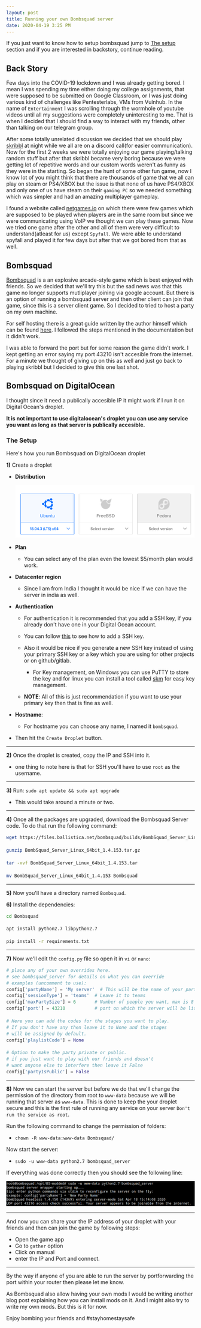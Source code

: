 ```yaml
---
layout: post
title: Running your own Bombsquad server
date: 2020-04-19 3:25 PM
---
```


If you just want to know how to setup bombsquad jump to [The setup](#the-setup) section and if you are interested in backstory, continue reading.

## Back Story

Few days into the COVID-19 lockdown and I was already getting bored. I mean I was spending my time either doing my college assignments, that were supposed to be submitted on Google Classroom, or I was just doing various kind of challenges like Pentesterlabs, VMs from Vulnhub. In the name of `Entertainment` I was scrolling through the wormhole of youtube videos until all my suggestions were completely uninteresting to me. That is when I decided that I should find a way to interact with my friends, other than talking on our telegram group. 

After some totally unrelated discussion we decided that we should play [skribbl](skribbl.io/) at night while we all are on a discord call(for easier communication). Now for the first 2 weeks we were totally enjoying our game playing/talking random stuff but after that skribbl became very boring because we were getting lot of repetitive words and our custom words weren't as funny as they were in the starting. So began the hunt of some other fun game, now I know lot of you might think that there are thousands of game that we all can play on steam or PS4/XBOX but the issue is that none of us have PS4/XBOX and only one of us have steam on their `gaming PC` so we needed something which was simpler and had an amazing multiplayer gameplay. 

I found a website called [netgames.io](https://netgames.io/games/) on which there were few games which are supposed to be played when players are in the same room but since we were communicating using VoIP we thought we can play these games. Now we tried one game after the other and all of them were very difficult to understand(atleast for us) except `Spyfall`. We were able to understand spyfall and played it for few days but after that we got bored from that as well. 

## Bombsquad

[Bombsquad](http://bombsquadgame.com/) is a an explosive arcade-style game which is best enjoyed with friends. So we decided that we'll try this but the sad news was that this game no longer supports mutliplayer joining via google account. But there is an option of running a bombsquad server and then other client can join that game, since this is a server client game. So I decided to tried to host a party on my own machine.

For self hosting there is a great guide written by the author himself which can be found [here](https://www.froemling.net/docs/hosting-bombsquad-games). I followed the steps mentioned in the documentation but it didn't work.

I was able to forward the port but for some reason the game didn't work. I kept getting an error saying my port 43210 isn't accesible from the internet. For a minute we thought of giving up on this as well and just go back to playing skribbl but I decided to give this one last shot.

## Bombsquad on DigitalOcean

I thought since it need a publically accesible IP it might work if I run it on Digital Ocean's droplet.

__It is not important to use digitalocean's droplet you can use any service you want as long as that server is publically accesible.__

### The Setup

Here's how you run Bombsquad on DigitalOcean droplet

**1)** Create a droplet
    
- __Distribution__
    
    ![](/images/distribution.png)

- __Plan__
    
    + You can select any of the plan even the lowest $5/month plan would work.

- __Datacenter region__
    
    + Since I am from India I thought it would be nice if we can have the server in india as well. 

- __Authentication__

    + For authentication it is recommended that you add a SSH key, if you already don't have one in your Digital Ocean account.

    + You can follow [this](https://www.digitalocean.com/docs/droplets/how-to/add-ssh-keys/) to see how to add a SSH key.

    + Also it would be nice if you generate a new SSH key instead of using your primary SSH key or a key which you are using for other projects or on github/gitlab.

        + For Key management, on Windows you can use PuTTY to store the key and for linux you can install a tool called [skm](https://github.com/TimothyYe/skm) for easy key management.

    + __NOTE__: All of this is just recommendation if you want to use your primary key then that is fine as well.

- __Hostname__:
   
    + For hostname you can choose any name, I named it `bombsquad`.

- Then hit the `Create Droplet` button.

***

**2)** Once the droplet is created, copy the IP and SSH into it.
   
- one thing to note here is that for SSH you'll have to use `root` as the username.

***
 
**3)** Run: `sudo apt update && sudo apt upgrade`
 
- This would take around a minute or two.

***

**4)** Once all the packages are upgraded, download the Bombsquad Server code. To do that run the following command:

```bash
wget https://files.ballistica.net/bombsquad/builds/BombSquad_Server_Linux_64bit_1.4.153.tar.gz

gunzip BombSquad_Server_Linux_64bit_1.4.153.tar.gz

tar -xvf BombSquad_Server_Linux_64bit_1.4.153.tar

mv BombSquad_Server_Linux_64bit_1.4.153 Bombsquad
```

***

**5)** Now you'll have a directory named `Bombsquad`.

**6)** Install the dependencies:
```bash
cd Bombsquad

apt install python2.7 libpython2.7

pip install -r requirements.txt
```

***

**7)** Now we'll edit the `config.py` file so open it in `vi` or `nano`:

```python
# place any of your own overrides here.
# see bombsquad_server for details on what you can override
# examples (uncomment to use):
config['partyName'] = 'My server'  # This will be the name of your party, could be anything
config['sessionType'] = 'teams'  # Leave it to teams
config['maxPartySize'] = 6       # Number of people you want, max is 8
config['port'] = 43210           # port on which the server will be listening

# Here you can add the codes for the stages you want to play.
# If you don't have any then leave it to None and the stages 
# will be assigned by default.
config['playlistCode'] = None 

# Option to make the party private or public. 
# if you just want to play with our friends and doesn't
# want anyone else to interfere then leave it False
config['partyIsPublic'] = False  
```

***

**8)** Now we can start the server but before we do that we'll change the permission of the directory from root to `www-data` because we will be running that server as `www-data`. This is done to keep the your droplet secure and this is the first rule of running any service on your server `Don't run the service as root`.

Run the following command to change the permission of folders:

* `chown -R www-data:www-data Bombsquad/`

Now start the server:

* `sudo -u www-data python2.7 bombsquad_server`

If everything was done correctly then you should see the following line:

![](/images/internet.png)

***

And now you can share your the IP address of your droplet with your friends and then can join the game by following steps:

* Open the game app
* Go to `gather` option
* Click on manual
* enter the IP and Port and connect.

***

By the way if anyone of you are able to run the server by portforwarding the port within your router then please let me know.

As Bombsquad also allow having your own mods I would be writing another blog post explaining how you can install mods on it. And I might also try to write my own mods. But this is it for now.

Enjoy bombing your friends and #stayhomestaysafe
